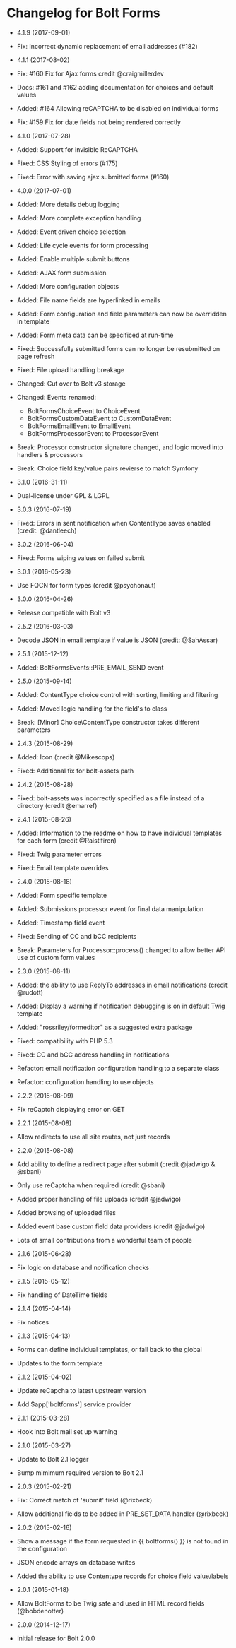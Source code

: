 # Changelog for Bolt Forms

* 4.1.9 (2017-09-01)
 * Fix: Incorrect dynamic replacement of email addresses (#182)

* 4.1.1 (2017-08-02)
 * Fix: #160 Fix for Ajax forms credit @craigmillerdev
 * Docs: #161 and #162 adding documentation for choices and default values
 * Added: #164 Allowing reCAPTCHA to be disabled on individual forms
 * Fix: #159 Fix for date fields not being rendered correctly

* 4.1.0 (2017-07-28)
 * Added: Support for invisible ReCAPTCHA
 * Fixed: CSS Styling of errors (#175)
 * Fixed: Error with saving ajax submitted forms (#160)
 
* 4.0.0 (2017-07-01)
 * Added: More details debug logging
 * Added: More complete exception handling
 * Added: Event driven choice selection
 * Added: Life cycle events for form processing
 * Added: Enable multiple submit buttons
 * Added: AJAX form submission
 * Added: More configuration objects
 * Added: File name fields are hyperlinked in emails
 * Added: Form configuration and field parameters can now be overridden in template
 * Added: Form meta data can be specificed at run-time
 * Fixed: Successfully submitted forms can no longer be resubmitted on page refresh
 * Fixed: File upload handling breakage
 * Changed: Cut over to Bolt v3 storage
 * Changed: Events renamed:
   * BoltFormsChoiceEvent to ChoiceEvent
   * BoltFormsCustomDataEvent to CustomDataEvent
   * BoltFormsEmailEvent to EmailEvent
   * BoltFormsProcessorEvent to ProcessorEvent
 * Break: Processor constructor signature changed, and logic moved into handlers & processors
 * Break: Choice field key/value pairs revierse to match Symfony

* 3.1.0 (2016-31-11)
 * Dual-license under GPL & LGPL

* 3.0.3 (2016-07-19)
 * Fixed: Errors in sent notification when ContentType saves enabled (credit: @dantleech)

* 3.0.2 (2016-06-04)
 * Fixed: Forms wiping values on failed submit

* 3.0.1 (2016-05-23)
 * Use FQCN for form types (credit @psychonaut)

* 3.0.0 (2016-04-26)
 * Release compatible with Bolt v3

* 2.5.2 (2016-03-03)
 * Decode JSON in email template if value is JSON (credit: @SahAssar)

* 2.5.1 (2015-12-12)
 * Added: BoltFormsEvents::PRE_EMAIL_SEND event

* 2.5.0 (2015-09-14)
 * Added: ContentType choice control with sorting, limiting and filtering
 * Added: Moved logic handling for the field's to class
 * Break: [Minor] Choice\ContentType constructor takes different parameters

* 2.4.3 (2015-08-29)
 * Added: Icon (credit @Mikescops)
 * Fixed: Additional fix for bolt-assets path

* 2.4.2 (2015-08-28)
 * Fixed: bolt-assets was incorrectly specified as a file instead of a directory (credit @emarref)

* 2.4.1 (2015-08-26)
 * Added: Information to the readme on how to have individual templates for each form (credit @Raistlfiren)
 * Fixed: Twig parameter errors
 * Fixed: Email template overrides

* 2.4.0 (2015-08-18)
 * Added: Form specific template 
 * Added: Submissions processor event for final data manipulation
 * Added: Timestamp field event
 * Fixed: Sending of CC and bCC recipients
 * Break: Parameters for Processor::process() changed to allow better API use of custom form values

* 2.3.0 (2015-08-11)
 * Added: the ability to use ReplyTo addresses in email notifications (credit @rudott)
 * Added: Display a warning if notification debugging is on in default Twig template 
 * Added: "rossriley/formeditor" as a suggested extra package
 * Fixed: compatibility with PHP 5.3
 * Fixed: CC and bCC address handling in notifications
 * Refactor: email notification configuration handling to a separate class
 * Refactor: configuration handling to use objects

* 2.2.2 (2015-08-09)
 * Fix reCaptch displaying error on GET
 
* 2.2.1 (2015-08-08)
 * Allow redirects to use all site routes, not just records

* 2.2.0 (2015-08-08)

 * Add ability to define a redirect page after submit (credit @jadwigo & @sbani)
 * Only use reCaptcha when required (credit @sbani)
 * Added proper handling of file uploads (credit @jadwigo)
 * Added browsing of uploaded files
 * Added event base custom field data providers (credit @jadwigo)
 * Lots of small contributions from a wonderful team of people
 
* 2.1.6 (2015-06-28)

 * Fix logic on database and notification checks

* 2.1.5 (2015-05-12)

 * Fix handling of DateTime fields

* 2.1.4 (2015-04-14)

 * Fix notices

* 2.1.3 (2015-04-13)

 * Forms can define individual templates, or fall back to the global
 * Updates to the form template 

* 2.1.2 (2015-04-02)

 * Update reCapcha to latest upstream version
 * Add $app['boltforms'] service provider
 
* 2.1.1 (2015-03-28)

 * Hook into Bolt mail set up warning

* 2.1.0 (2015-03-27)

 * Update to Bolt 2.1 logger
 * Bump mimimum required version to Bolt 2.1

* 2.0.3 (2015-02-21)

 * Fix: Correct match of 'submit' field (@rixbeck)
 * Allow additional fields to be added in PRE_SET_DATA handler (@rixbeck)

* 2.0.2 (2015-02-16)

 * Show a message if the form requested in {{ boltforms() }} is not found in the configuration
 * JSON encode arrays on database writes
 * Added the ability to use Contentype records for choice field value/labels

* 2.0.1 (2015-01-18)

 * Allow BoltForms to be Twig safe and used in HTML record fields (@bobdenotter)

* 2.0.0 (2014-12-17)

 * Initial release for Bolt 2.0.0
